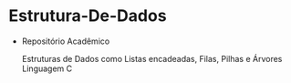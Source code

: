 # Estrutura-De-Dados
- Repositório Acadêmico 

  Estruturas de Dados como Listas encadeadas, Filas, Pilhas e Árvores
  Linguagem C

